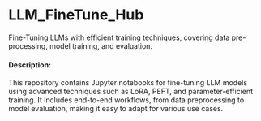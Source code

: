 # LLM_FineTune_Hub
Fine-Tuning LLMs with efficient training techniques, covering data pre-processing, model training, and evaluation. 

#### Description:
  This repository contains Jupyter notebooks for fine-tuning LLM models using advanced techniques such as LoRA, PEFT, and parameter-efficient training. It includes end-to-end workflows, from data preprocessing to model evaluation, making it easy to adapt for various use cases. 
